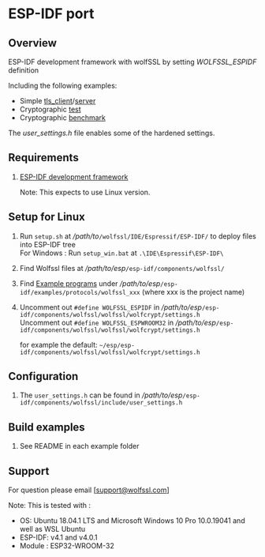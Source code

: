 # ESP-IDF port
## Overview
 ESP-IDF development framework with wolfSSL by setting *WOLFSSL_ESPIDF* definition

Including the following examples:

* Simple [tls_client](./examples/wolfssl_client/)/[server](./examples/wolfssl_server/)
* Cryptographic [test](./examples/wolfssl_test/)
* Cryptographic [benchmark](./examples/wolfssl_benchmark/)

 The *user_settings.h* file enables some of the hardened settings.

## Requirements
 1. [ESP-IDF development framework](https://docs.espressif.com/projects/esp-idf/en/latest/get-started/)

    Note: This expects to use Linux version.

## Setup for Linux
 1. Run `setup.sh` at _/path/to_`/wolfssl/IDE/Espressif/ESP-IDF/` to deploy files into ESP-IDF tree  
    For Windows : Run `setup_win.bat` at `.\IDE\Espressif\ESP-IDF\`
    
 2. Find Wolfssl files at _/path/to/esp_`/esp-idf/components/wolfssl/`
 
 3. Find [Example programs](https://github.com/wolfSSL/wolfssl/tree/master/IDE/Espressif/ESP-IDF/examples) under _/path/to/esp_`/esp-idf/examples/protocols/wolfssl_xxx` (where xxx is the project name)

 4. Uncomment out `#define WOLFSSL_ESPIDF` in _/path/to/esp_`/esp-idf/components/wolfssl/wolfssl/wolfcrypt/settings.h`  
    Uncomment out `#define WOLFSSL_ESPWROOM32` in _/path/to/esp_`/esp-idf/components/wolfssl/wolfssl/wolfcrypt/settings.h`
    
    for example the default:
    `~/esp/esp-idf/components/wolfssl/wolfssl/wolfcrypt/settings.h`

## Configuration
 1. The `user_settings.h` can be found in _/path/to/esp_`/esp-idf/components/wolfssl/include/user_settings.h`

## Build examples
 1. See README in each example folder

## Support
 For question please email [support@wolfssl.com]

 Note: This is tested with :  
   - OS: Ubuntu 18.04.1 LTS and Microsoft Windows 10 Pro 10.0.19041 and well as WSL Ubuntu
   - ESP-IDF: v4.1 and v4.0.1  
   - Module : ESP32-WROOM-32

